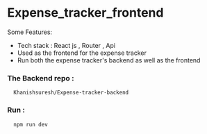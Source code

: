 # Expense_tracker_frontend

Some Features:

-  Tech stack : React js , Router , Api
-  Used as the frontend for the expense tracker
-  Run both the expense tracker's backend as well as the frontend


### The Backend repo :
```
  Khanishsuresh/Expense-tracker-backend
```


### Run :
```
  npm run dev
```
